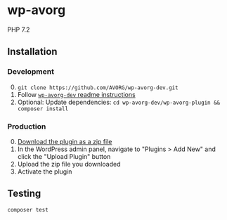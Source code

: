 # wp-avorg

PHP 7.2

## Installation

### Development

0. `git clone https://github.com/AVORG/wp-avorg-dev.git`
0. Follow [`wp-avorg-dev` readme instructions](https://github.com/AVORG/wp-avorg-dev)
0. Optional: Update dependencies: `cd wp-avorg-dev/wp-avorg-plugin && composer install`

### Production

0. [Download the plugin as a zip file](https://github.com/AVORG/wp-avorg-plugin/archive/master.zip)
0. In the WordPress admin panel, navigate to "Plugins > Add New" and click the "Upload Plugin" button
0. Upload the zip file you downloaded
0. Activate the plugin

## Testing

```bash
composer test
```